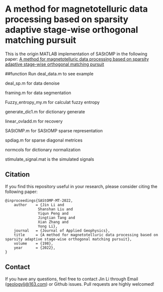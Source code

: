 # A method for magnetotelluric data processing based on sparsity adaptive stage-wise orthogonal matching pursuit
This is the origin MATLAB implementation of SAStOMP in the following paper:
[A method for magnetotelluric data processing based on sparsity adaptive stage-wise orthogonal matching pursuit](https://doi.org/10.1016/j.jappgeo.2022.104577)

##function
Run deal_data.m to see example

deal_sp.m for data denoise

framing.m for data segmentation

Fuzzy_entropy_my.m for calculat fuzzy entropy

generate_dic1.m for dictionary generate

linear_ovladd.m for recovery

SAStOMP.m for SAStOMP sparse representation

spdiag.m for sparse diagonal metrices

normcols for dictionary normalization

stimulate_signal.mat is the simulated signals



## <span id="citelink">Citation</span>
If you find this repository useful in your research, please consider citing the following paper:

```
@inproceedings{SAStOMP-MT-2022,
    author    = {Jin Li and
               Shanshan Liu and
               Yiqun Peng and
               Jingtian Tang and
               Xian Zhang and
			   Yong Li},
	journal   = {Journal of Applied Geophysics},
	title     = {A method for magnetotelluric data processing based on sparsity adaptive stage-wise orthogonal matching pursuit},
    volume    = {198},
    year      = {2022},
}
```
## Contact
If you have any questions, feel free to contact Jin Li through Email (geologylj@163.com) or Github issues. Pull requests are highly welcomed!